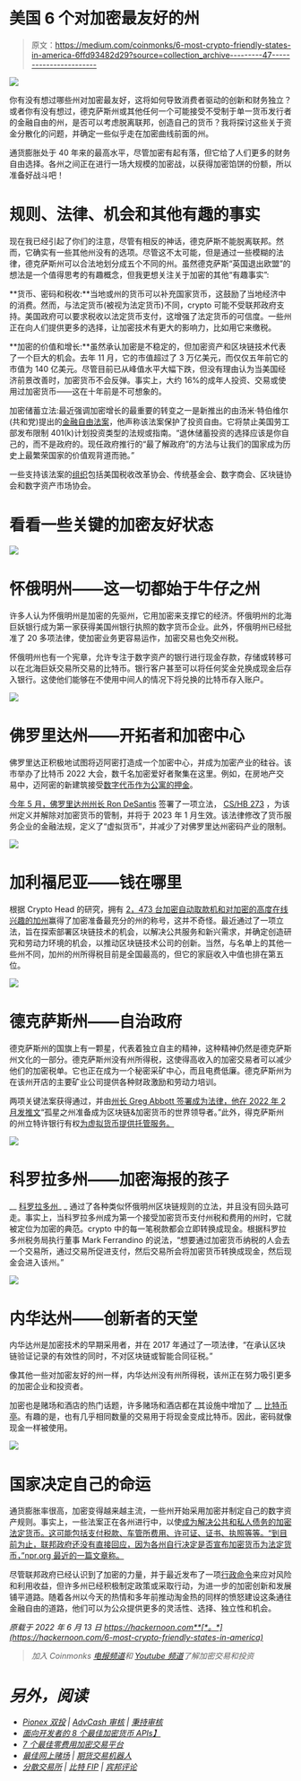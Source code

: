 # 美国 6 个对加密最友好的州

> 原文：<https://medium.com/coinmonks/6-most-crypto-friendly-states-in-america-6ffd93482d29?source=collection_archive---------47----------------------->

![](img/20b9dad4ff21e09401774f390a1efc5a.png)

你有没有想过哪些州对加密最友好，这将如何导致消费者驱动的创新和财务独立？或者你有没有想过，德克萨斯州或其他任何一个可能接受不受制于单一货币发行者的金融自由的州，是否可以考虑脱离联邦，创造自己的货币？我将探讨这些关于资金分散化的问题，并确定一些似乎走在加密曲线前面的州。

通货膨胀处于 40 年来的最高水平，尽管加密有起有落，但它给了人们更多的财务自由选择。各州之间正在进行一场大规模的加密战，以获得加密馅饼的份额，所以准备好战斗吧！

# 规则、法律、机会和其他有趣的事实

现在我已经引起了你们的注意，尽管有相反的神话，德克萨斯不能脱离联邦。然而，它确实有一些其他州没有的选项。尽管这不太可能，但是通过一些模糊的法律，德克萨斯州可以合法地划分成五个不同的州。虽然德克萨斯“英国退出欧盟”的想法是一个值得思考的有趣概念，但我更想关注关于加密的其他“有趣事实”:

**货币、密码和税收:**当地或州的货币可以补充国家货币，这鼓励了当地经济中的消费。然而，与法定货币(被视为法定货币)不同，crypto 可能不受联邦政府支持。美国政府可以要求税收以法定货币支付，这增强了法定货币的可信度。一些州正在向人们提供更多的选择，让加密技术有更大的影响力，比如用它来缴税。

**加密的价值和增长:**虽然承认加密是不稳定的，但加密资产和区块链技术代表了一个巨大的机会。去年 11 月，它的市值超过了 3 万亿美元，而仅仅五年前它的市值为 140 亿美元。尽管目前已从峰值水平大幅下跌，但没有理由认为当美国经济前景改善时，加密货币不会反弹。事实上，大约 16%的成年人投资、交易或使用过加密货币——这在十年前是不可想象的。

加密储蓄立法:最近强调加密增长的最重要的转变之一是新推出的由汤米·特伯维尔(共和党)提出的[金融自由法案](https://financialregnews.com/sen-tuberville-introduces-bill-that-would-prohibit-dol-from-limiting-401k-options/?ref=hackernoon.com)，他声称该法案保护了投资自由。它将禁止美国劳工部发布限制 401(k)计划投资类型的法规或指南。“退休储蓄投资的选择应该是你自己的，而不是政府的。现任政府推行的“最了解政府”的方法与让我们的国家成为历史上最繁荣国家的价值观背道而驰。”

一些支持该法案的[组织](https://financialregnews.com/sen-tuberville-introduces-bill-that-would-prohibit-dol-from-limiting-401k-options/?ref=hackernoon.com)包括美国税收改革协会、传统基金会、数字商会、区块链协会和数字资产市场协会。

# 看看一些关键的加密友好状态

![](img/6e44dffb3367741625e346e18fd18b4d.png)

# 怀俄明州——这一切都始于牛仔之州

许多人认为怀俄明州是加密的先驱州，它用加密来支撑它的经济。怀俄明州的北海巨妖银行成为第一家获得美国州银行执照的数字货币企业。此外，怀俄明州已经批准了 20 多项法律，使加密业务更容易运作，加密交易也免交州税。

怀俄明州也有一个宪章，允许专注于数字资产的银行进行现金存款，存储或转移可以在北海巨妖交易所交易的比特币。银行客户甚至可以将任何奖金兑换成现金后存入银行。这使他们能够在不使用中间人的情况下将兑换的比特币存入账户。

![](img/c401b156815d8ae53d85ca5cc464fc11.png)

# 佛罗里达州——开拓者和加密中心

佛罗里达正积极地试图将迈阿密打造成一个加密中心，并成为加密产业的硅谷。该市举办了比特币 2022 大会，数千名加密爱好者聚集在这里。例如，在房地产交易中，迈阿密的新建筑接受[数字代币作为公寓的押金](https://www.ndtv.com/business/no-down-payment-for-crypto-based-home-mortgages-deepening-digital-coins-role-in-us-real-estate-2927364?ref=hackernoon.com)。

[今年 5 月，佛罗里达州州长 Ron DeSantis](https://www.winston.com/en/crypto-law-corner/florida-governor-signs-legislation-easing-cryptocurrency-regulation.html?ref=hackernoon.com) 签署了一项立法， [CS/HB 273](https://www.myfloridahouse.gov/Sections/Bills/billsdetail.aspx?BillId=73432&SessionId=93&ref=hackernoon.com) ，为该州定义并解除对加密货币的管制，并将于 2023 年 1 月生效。该法律修改了货币服务企业的金融法规，定义了“虚拟货币”，并减少了对佛罗里达州密码产业的限制。

![](img/3d99d3c0d3142128e62f2e8e8b553da3.png)

# 加利福尼亚——钱在哪里

根据 Crypto Head 的研究，拥有 [2，473 台加密自动取款机和对加密的高度在线兴趣的加州](https://www.fool.com/the-ascent/cryptocurrency/articles/these-5-us-states-are-the-best-for-crypto-investors/?ref=hackernoon.com)赢得了加密准备最充分的州的称号，这并不奇怪。最近通过了一项立法，旨在探索部署区块链技术的机会，以解决公共服务和新兴需求，并确定创造研究和劳动力环境的机会，以推动区块链技术公司的创新。当然，与名单上的其他一些州不同，加州的州所得税目前是全国最高的，但它的家庭收入中值也排在第五位。

![](img/229e18debef400d6748755b7898a3349.png)

# 德克萨斯州——自治政府

德克萨斯州的国旗上有一颗星，代表着独立自主的精神，这种精神仍然是德克萨斯州文化的一部分。德克萨斯州没有州所得税，这使得高收入的加密交易者可以减少他们的加密税单。它也正在成为一个秘密采矿中心，而且电费低廉。德克萨斯州为在该州开店的主要矿业公司提供各种财政激励和劳动力培训。

两项关键法案获得通过，并由[州长 Greg Abbott 签署成为法律，他在 2022 年 2 月发推文](https://www.dallasnews.com/business/banking/2022/05/20/texas-quietly-tries-to-steal-silicon-valleys-thunder-as-the-go-to-state-for-crypto/?ref=hackernoon.com)“孤星之州准备成为区块链&加密货币的世界领导者。”此外，得克萨斯州的州立特许银行有权[为虚拟货币提供托管服务。](https://www.dallasnews.com/business/banking/2021/06/10/cryptocurrency-wins-votes-of-confidence-from-gov-abbott-texas-department-of-banking/?ref=hackernoon.com)

![](img/682b1442ca34affa73bd1a2f7337d7d4.png)

# 科罗拉多州——加密海报的孩子

__ [科罗拉多州](https://www.fool.com/the-ascent/cryptocurrency/articles/these-5-us-states-are-the-best-for-crypto-investors/?ref=hackernoon.com)_ _ 通过了各种类似怀俄明州区块链规则的立法，并且没有回头路可走。事实上，当科罗拉多州成为第一个接受加密货币支付州税和费用的州时，它就被定位为加密的典范。crypto 中的每一笔税款都会立即转换成现金。根据科罗拉多州税务局执行董事 Mark Ferrandino 的说法，“想要通过加密货币纳税的人会去一个交易所，通过交易所促进支付，然后交易所会将加密货币转换成现金，然后现金会进入该州。”

![](img/0c11725b05c4cf978627773a805bc95e.png)

# 内华达州——创新者的天堂

内华达州是加密技术的早期采用者，并在 2017 年通过了一项法律，“在承认区块链验证记录的有效性的同时，不对区块链或智能合同征税。”

像其他一些对加密友好的州一样，内华达州没有州所得税，该州正在努力吸引更多的加密企业和投资者。

加密也是赌场和酒店的热门话题，许多赌场和酒店都在其设施中增加了 __ [比特币亭](https://www.buybitcoinworldwide.com/nevada/?ref=hackernoon.com)。有趣的是，也有几乎相同数量的交易用于将现金变成比特币。因此，密码就像现金一样被使用。

![](img/dc7e2ed7dae19a4d999e4499c0e572ed.png)

# 国家决定自己的命运

通货膨胀率很高，加密变得越来越主流，一些州开始采用加密并制定自己的数字资产规则。事实上，一些法案正在各州进行中，以使[成为解决公共和私人债务的加密法定货币。这可能包括支付税款、车管所费用、许可证、证书、执照等等。“到目前为止，联邦政府还没有直接回应，因为各州自行决定是否宣布加密货币为法定货币，”npr.org 最近的一篇文章称。](https://www.npr.org/2022/03/10/1084166077/with-federal-rules-unclear-some-states-carve-their-own-path-on-cryptocurrencies%20March%2010?ref=hackernoon.com)

尽管联邦政府已经认识到了加密的力量，并于最近发布了一项[行政命令](https://www.whitehouse.gov/briefing-room/presidential-actions/2022/03/09/executive-order-on-ensuring-responsible-development-of-digital-assets/?ref=hackernoon.com)来应对风险和利用收益，但许多州已经积极制定政策或采取行动，为进一步的加密创新和发展铺平道路。随着各州以今天的热情和多年前推动淘金热的同样的愤怒建设这条通往金融自由的道路，他们可以为公众提供更多的灵活性、选择、独立性和机会。

*原载于 2022 年 6 月 13 日 https://hackernoon.com**[*。*](https://hackernoon.com/6-most-crypto-friendly-states-in-america)*

> *加入 Coinmonks [电报频道](https://t.me/coincodecap)和 [Youtube 频道](https://www.youtube.com/c/coinmonks/videos)了解加密交易和投资*

# *另外，阅读*

*   *[Pionex 双投](https://coincodecap.com/pionex-dual-investment) | [AdvCash 审核](https://coincodecap.com/advcash-review) | [秉持审核](https://coincodecap.com/uphold-review)*
*   *[面向开发者的 8 个最佳加密货币 APIs】](https://coincodecap.com/best-cryptocurrency-apis)*
*   *[7 个最佳零费用加密交易平台](https://coincodecap.com/zero-fee-crypto-exchanges)*
*   *[最佳网上赌场](https://coincodecap.com/best-online-casinos) | [期货交易机器人](/coinmonks/futures-trading-bots-5a282ccee3f5)*
*   *[分散交易所](https://coincodecap.com/what-are-decentralized-exchanges) | [比特 FIP](https://coincodecap.com/bitbns-fip) | [宾邦评论](https://coincodecap.com/bingbon-review)*